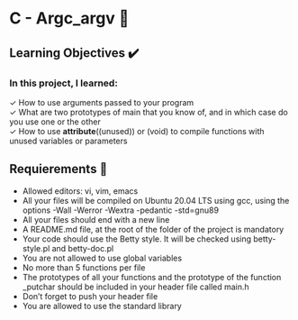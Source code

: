 # C - Argc_argv &#x1F374;

## Learning Objectives :heavy_check_mark:

### In this project, I learned:

&check; How to use arguments passed to your program<br>
&check; What are two prototypes of main that you know of, and in which case do you use one or the other<br>
&check; How to use **attribute**((unused)) or (void) to compile functions with unused variables or parameters<br>

## Requierements :page_with_curl:

- Allowed editors: vi, vim, emacs
- All your files will be compiled on Ubuntu 20.04 LTS using gcc, using the options -Wall -Werror -Wextra -pedantic -std=gnu89
- All your files should end with a new line
- A README.md file, at the root of the folder of the project is mandatory
- Your code should use the Betty style. It will be checked using betty-style.pl and betty-doc.pl
- You are not allowed to use global variables
- No more than 5 functions per file
- The prototypes of all your functions and the prototype of the function \_putchar should be included in your header file called main.h
- Don’t forget to push your header file
- You are allowed to use the standard library
